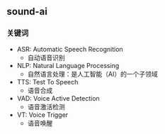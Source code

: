 ## sound-ai

### 关键词
 * ASR: Automatic Speech Recognition
   + 自动语音识别
 * NLP: Natural Language Processing
   + 自然语言处理：是人工智能（AI）的一个子领域 
 * TTS: Test To Speech
   + 语音合成
 * VAD: Voice Active Detection
   + 语音激活检测
 * VT: Voice Trigger
   + 语音唤醒
